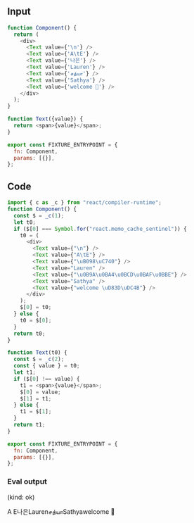 
## Input

```javascript
function Component() {
  return (
    <div>
      <Text value={'\n'} />
      <Text value={'A\tE'} />
      <Text value={'나은'} />
      <Text value={'Lauren'} />
      <Text value={'சத்யா'} />
      <Text value={'Sathya'} />
      <Text value={'welcome 👋'} />
    </div>
  );
}

function Text({value}) {
  return <span>{value}</span>;
}

export const FIXTURE_ENTRYPOINT = {
  fn: Component,
  params: [{}],
};

```

## Code

```javascript
import { c as _c } from "react/compiler-runtime";
function Component() {
  const $ = _c(1);
  let t0;
  if ($[0] === Symbol.for("react.memo_cache_sentinel")) {
    t0 = (
      <div>
        <Text value={"\n"} />
        <Text value={"A\tE"} />
        <Text value={"\uB098\uC740"} />
        <Text value="Lauren" />
        <Text value={"\u0B9A\u0BA4\u0BCD\u0BAF\u0BBE"} />
        <Text value="Sathya" />
        <Text value={"welcome \uD83D\uDC4B"} />
      </div>
    );
    $[0] = t0;
  } else {
    t0 = $[0];
  }
  return t0;
}

function Text(t0) {
  const $ = _c(2);
  const { value } = t0;
  let t1;
  if ($[0] !== value) {
    t1 = <span>{value}</span>;
    $[0] = value;
    $[1] = t1;
  } else {
    t1 = $[1];
  }
  return t1;
}

export const FIXTURE_ENTRYPOINT = {
  fn: Component,
  params: [{}],
};

```
      
### Eval output
(kind: ok) <div><span>
</span><span>A	E</span><span>나은</span><span>Lauren</span><span>சத்யா</span><span>Sathya</span><span>welcome 👋</span></div>